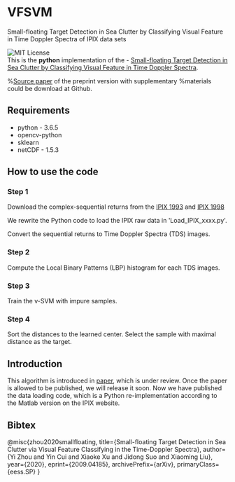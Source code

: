 # VFSVM
Small-floating Target Detection in Sea Clutter by Classifying Visual Feature in Time Doppler Spectra of IPIX data sets

![MIT License](https://img.shields.io/badge/license-MIT-blue.svg)   
This is the **python** implementation of the - 
[Small-floating Target Detection in Sea Clutter by Classifying Visual Feature in Time Doppler Spectra](https://arxiv.org/abs/2009.04185).

%[Source paper](https://github.com/joeyee/MKCF/blob/master/MKCF_SourcePaper_SingleColumn.pdf) of the preprint version with supplementary %materials could be download at Github.

## Requirements
- python - 3.6.5
- opencv-python
- sklearn
- netCDF - 1.5.3

## How to use the code

### Step 1
Download the complex-sequential returns from the [IPIX 1993](http://soma.ece.mcmaster.ca/ipix/dartmouth/datasets.html#target) and [IPIX 1998](http://soma.mcmaster.ca/ipix.php)

We rewrite the Python code to load the IPIX raw data in 'Load_IPIX_xxxx.py'.

Convert the sequential returns to Time Doppler Spectra (TDS) images.

### Step 2
Compute the Local Binary Patterns (LBP) histogram for each TDS images.

### Step 3
Train the v-SVM with impure samples.

### Step 4
Sort the distances to the learned center. Select the sample with maximal distance as the target. 

## Introduction
This algorithm is introduced in [paper](https://arxiv.org/abs/2009.04185), which is under review. Once the paper is allowed to be published, we will release it soon.
Now we have published the data loading code, which is a Python re-implementation according to the Matlab version on the IPIX website.
## Bibtex

@misc{zhou2020smallfloating,
    title={Small-floating Target Detection in Sea Clutter via Visual Feature Classifying in the Time-Doppler Spectra},
    author={Yi Zhou and Yin Cui and Xiaoke Xu and Jidong Suo and Xiaoming Liu},
    year={2020},
    eprint={2009.04185},
    archivePrefix={arXiv},
    primaryClass={eess.SP}
}




